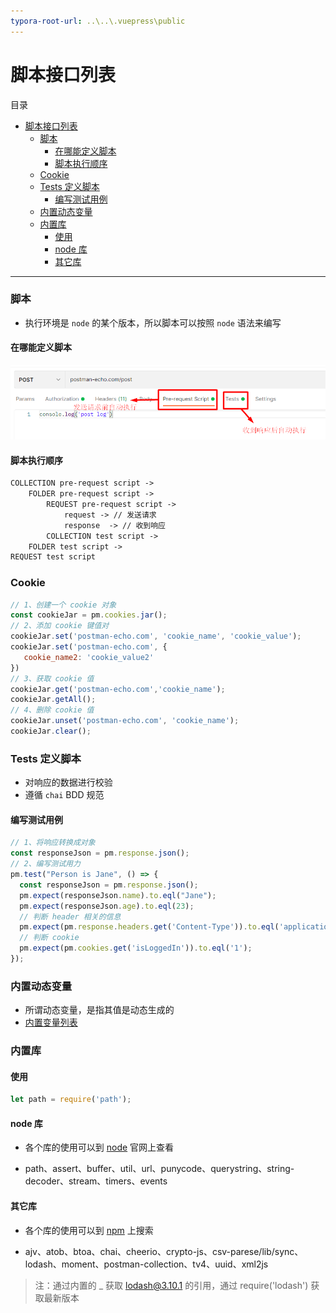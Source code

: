 ```yaml
---
typora-root-url: ..\..\.vuepress\public
---
```


# 脚本接口列表

目录
- [脚本接口列表](#脚本接口列表)
    - [脚本](#脚本)
      - [在哪能定义脚本](#在哪能定义脚本)
      - [脚本执行顺序](#脚本执行顺序)
    - [Cookie](#cookie)
    - [Tests 定义脚本](#tests-定义脚本)
      - [编写测试用例](#编写测试用例)
    - [内置动态变量](#内置动态变量)
    - [内置库](#内置库)
      - [使用](#使用)
      - [node 库](#node-库)
      - [其它库](#其它库)

------

### 脚本

- 执行环境是 `node` 的某个版本，所以脚本可以按照 `node` 语法来编写

#### 在哪能定义脚本

![excute](/postman/excute.png)

#### 脚本执行顺序

```markdown
COLLECTION pre-request script -> 
	FOLDER pre-request script ->
		REQUEST pre-request script ->
			request	-> // 发送请求
			response  -> // 收到响应
		COLLECTION test script ->
	FOLDER test script ->
REQUEST test script
```

### Cookie

```javascript
// 1、创建一个 cookie 对象
const cookieJar = pm.cookies.jar();
// 2、添加 cookie 键值对
cookieJar.set('postman-echo.com', 'cookie_name', 'cookie_value');
cookieJar.set('postman-echo.com', {
   cookie_name2: 'cookie_value2'
})
// 3、获取 cookie 值
cookieJar.get('postman-echo.com','cookie_name');
cookieJar.getAll();
// 4、删除 cookie 值
cookieJar.unset('postman-echo.com', 'cookie_name');
cookieJar.clear();
```

### Tests 定义脚本

- 对响应的数据进行校验
- 遵循 `chai` BDD 规范

#### 编写测试用例

```javascript
// 1、将响应转换成对象
const responseJson = pm.response.json();
// 2、编写测试用力
pm.test("Person is Jane", () => {
  const responseJson = pm.response.json();
  pm.expect(responseJson.name).to.eql("Jane");
  pm.expect(responseJson.age).to.eql(23);
  // 判断 header 相关的信息
  pm.expect(pm.response.headers.get('Content-Type')).to.eql('application/json');
  // 判断 cookie 
  pm.expect(pm.cookies.get('isLoggedIn')).to.eql('1');
});
```

### 内置动态变量

- 所谓动态变量，是指其值是动态生成的
- [内置变量列表](https://learning.postman.com/docs/writing-scripts/script-references/variables-list/)

### 内置库

#### 使用

```javascript
let path = require('path');
```

#### node 库

- 各个库的使用可以到 [node](https://nodejs.org/docs/latest-v15.x/api/) 官网上查看

- path、assert、buffer、util、url、punycode、querystring、string-decoder、stream、timers、events

#### 其它库

- 各个库的使用可以到 [npm](https://www.npmjs.com/) 上搜索

- ajv、atob、btoa、chai、cheerio、crypto-js、csv-parese/lib/sync、lodash、moment、postman-collection、tv4、uuid、xml2js

> 注：通过内置的 _ 获取 lodash@3.10.1 的引用，通过 require('lodash') 获取最新版本

